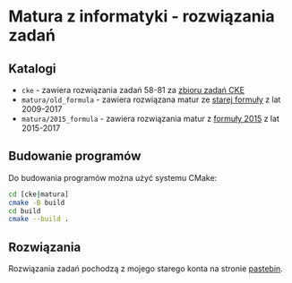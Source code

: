 # Matura z informatyki - rozwiązania zadań

## Katalogi

* `cke` - zawiera rozwiązania zadań 58-81 za [zbioru zadań CKE](https://cke.gov.pl/images/_EGZAMIN_MATURALNY_OD_2015/Materialy/Zbiory_zadan/Matura_Zbi%C3%B3r_zada%C5%84_Informatyka.pdf)
* `matura/old_formula` - zawiera rozwiązana matur ze [starej formuły](https://cke.gov.pl/egzamin-maturalny/egzamin-w-starej-formule/arkusze/) z lat 2009-2017
* `matura/2015_formula` - zawiera rozwiązania matur z [formuły 2015](https://cke.gov.pl/egzamin-maturalny/egzamin-w-nowej-formule/arkusze/) z lat 2015-2017

## Budowanie programów

Do budowania programów można użyć systemu CMake:

```bash
cd [cke|matura]
cmake -B build
cd build
cmake --build .
```

## Rozwiązania

Rozwiązania zadań pochodzą z mojego starego konta na stronie [pastebin](https://pastebin.com/u/_Mazur).
